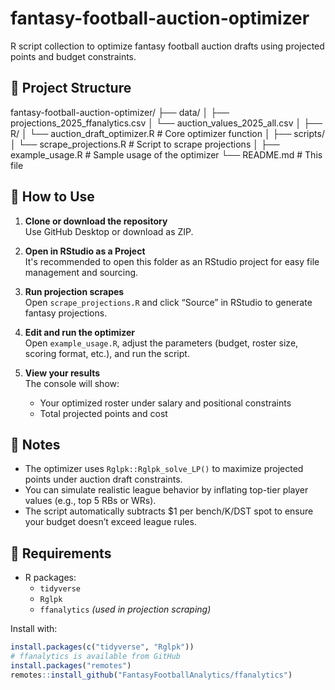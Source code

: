 # fantasy-football-auction-optimizer

R script collection to optimize fantasy football auction drafts using projected points and budget constraints.

## 📂 Project Structure

fantasy-football-auction-optimizer/
├── data/
│   ├── projections_2025_ffanalytics.csv
│   └── auction_values_2025_all.csv
│
├── R/
│   └── auction_draft_optimizer.R     # Core optimizer function
│
├── scripts/
│   └── scrape_projections.R          # Script to scrape projections
│
├── example_usage.R                   # Sample usage of the optimizer
└── README.md # This file


## 🚀 How to Use

1. **Clone or download the repository**  
   Use GitHub Desktop or download as ZIP.

2. **Open in RStudio as a Project**  
   It's recommended to open this folder as an RStudio project for easy file management and sourcing.

3. **Run projection scrapes**  
   Open `scrape_projections.R` and click “Source” in RStudio to generate fantasy projections.

4. **Edit and run the optimizer**  
   Open `example_usage.R`, adjust the parameters (budget, roster size, scoring format, etc.), and run the script.

5. **View your results**  
   The console will show:
   - Your optimized roster under salary and positional constraints
   - Total projected points and cost

## 🧠 Notes

- The optimizer uses `Rglpk::Rglpk_solve_LP()` to maximize projected points under auction draft constraints.
- You can simulate realistic league behavior by inflating top-tier player values (e.g., top 5 RBs or WRs).
- The script automatically subtracts $1 per bench/K/DST spot to ensure your budget doesn’t exceed league rules.

## 🧰 Requirements

- R packages:
  - `tidyverse`
  - `Rglpk`
  - `ffanalytics` *(used in projection scraping)*

Install with:

```r
install.packages(c("tidyverse", "Rglpk"))
# ffanalytics is available from GitHub
install.packages("remotes")
remotes::install_github("FantasyFootballAnalytics/ffanalytics")
```
